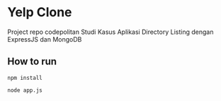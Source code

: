 # Yelp Clone

Project repo codepolitan Studi Kasus Aplikasi Directory Listing dengan ExpressJS dan MongoDB

## How to run

```
npm install
```

```
node app.js
```
